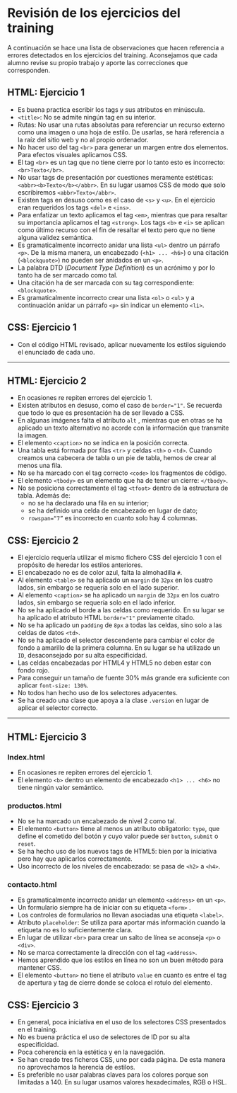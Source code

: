 # Revisión de los ejercicios del training

A continuación se hace una lista de observaciones que hacen referencia a errores detectados en los ejercicios del training. Aconsejamos que cada alumno revise su propio trabajo y aporte las correcciones que corresponden.

## HTML: Ejercicio 1

* Es buena practica escribir los tags y sus atributos en minúscula.
* `<title>`: No se admite ningún tag en su interior.
* Rutas: No usar una rutas absolutas para referenciar un recurso externo como una imagen o una hoja de estilo. De usarlas, se hará referencia a la raíz del sitio web y no al propio ordenador.
* No hacer uso del tag `<br>` para generar un margen entre dos elementos. Para efectos visuales aplicamos CSS.
* El tag `<br>` es un tag que no tiene cierre por lo tanto esto es incorrecto: `<br>Texto</br>`.
* No usar tags de presentación por cuestiones meramente estéticas: `<abbr><b>Texto</b></abbr>`. En su lugar usamos CSS de modo que solo escribiremos `<abbr>Texto</abbr>`.
* Existen tags en desuso como es el caso de `<s>` y `<u>`. En el ejercicio eran requeridos los tags `<del>` e `<ins>`.
* Para enfatizar un texto aplicamos el tag `<em>`, mientras que para resaltar su importancia aplicamos el tag `<strong>`. Los tags `<b>` e `<i>` se aplican como último recurso con el fin de resaltar el texto pero que no tiene alguna validez semántica.
* Es gramaticalmente incorrecto anidar una lista `<ul>` dentro un párrafo `<p>`. De la misma manera, un encabezado (`<h1> ... <h6>`) o una citación (`<blockquote>`) no pueden ser anidados en un `<p>`.
* La palabra DTD (_Document Type Definition_) es un acrónimo y por lo tanto ha de ser marcado como tal.
* Una citación ha de ser marcada con su tag correspondiente: `<blockquote>`.
* Es gramaticalmente incorrecto crear una lista `<ol>` o `<ul>` y a continuación anidar un párrafo `<p>` sin indicar un elemento `<li>`.

## CSS: Ejercicio 1

* Con el código HTML revisado, aplicar nuevamente los estilos siguiendo el enunciado de cada uno.

---

## HTML: Ejercicio 2

* En ocasiones re repiten errores del ejercicio 1.
* Existen atributos en desuso, como el caso de `border="1"`. Se recuerda que todo lo que es presentación ha de ser llevado a CSS.
* En algunas imágenes falta el atributo `alt` , mientras que en otras se ha aplicado un texto alternativo no acorde con la información que transmite la imagen.
* El elemento `<caption>` no se indica en la posición correcta.
* Una tabla está formada por filas `<tr>` y celdas `<th>` o `<td>`. Cuando creamos una cabecera de tabla o un pie de tabla, hemos de crear al menos una fila.
* No se ha marcado con el tag correcto `<code>` los fragmentos de código.
* El elemento `<tbody>` es un elemento que ha de tener un cierre: `</tbody>`.
* No se posiciona correctamente el tag `<tfoot>` dentro de la estructura de tabla. Además de:
  * no se ha declarado una fila en su interior;
  * se ha definido una celda de encabezado en lugar de dato;
  * `rowspan=“7”` es incorrecto en cuanto solo hay 4 columnas.

## CSS: Ejercicio 2

* El ejercicio requería utilizar el mismo fichero CSS del ejercicio 1 con el propósito de heredar los estilos anteriores.
* El encabezado no es de color azul, falta la almohadilla `#`.
* Al elemento `<table>` se ha aplicado un `margin` de `32px` en los cuatro lados, sin embargo se requería solo en el lado superior.
* Al elemento `<caption>` se ha aplicado un `margin` de `32px` en los cuatro lados, sin embargo se requería solo en el lado inferior.
* No se ha aplicado el borde a las celdas como requerido. En su lugar se ha aplicado el atributo HTML `border="1"` previamente citado.
* No se ha aplicado un `padding` de `8px` a todas las celdas, sino solo a las celdas de datos `<td>`.
* No se ha aplicado el selector descendente para cambiar el color de fondo a amarillo de la primera columna. En su lugar se ha utilizado un `ID`, desaconsejado por su alta especificidad.
* Las celdas encabezadas por HTML4 y HTML5 no deben estar con fondo rojo.
* Para conseguir un tamaño de fuente 30% más grande era suficiente con aplicar  `font-size: 130%`.
* No todos han hecho uso de los selectores adyacentes.
* Se ha creado una clase que apoya a la clase `.version` en lugar de aplicar el selector correcto.

---

## HTML: Ejercicio 3

### Index.html

* En ocasiones re repiten errores del ejercicio 1.
* El elemento `<b>` dentro un elemento de encabezado `<h1> ... <h6>` no tiene ningún valor semántico.

### productos.html

* No se ha marcado un encabezado de nivel 2 como tal.
* El elemento `<button>` tiene al menos un atributo obligatorio: `type`, que define el cometido del botón y cuyo valor puede ser `button`, `submit` o `reset`.
* Se ha hecho uso de los nuevos tags de HTML5: bien por la iniciativa pero hay que aplicarlos correctamente.
* Uso incorrecto de los niveles de encabezado: se pasa de `<h2>` a `<h4>`.

### contacto.html

* Es gramaticalmente incorrecto anidar un elemento `<address>` en un `<p>`.
* Un formulario siempre ha de iniciar con su etiqueta `<form>` .
* Los controles de formularios no llevan asociadas una etiqueta `<label>`.
* Atributo `placeholder`: Se utiliza para aportar más información cuando la etiqueta no es lo suficientemente clara.
* En lugar de utilizar `<br>` para crear un salto de línea se aconseja `<p>` o `<div>`.
* No se marca correctamente la dirección con el tag `<address>`.
* Hemos aprendido que los estilos en línea no son un buen método para mantener CSS.
* El elemento `<button>` no tiene el atributo `value` en cuanto es entre el tag de apertura y tag de cierre donde se coloca el rotulo del elemento.

## CSS: Ejercicio 3

* En general, poca iniciativa en el uso de los selectores CSS presentados en el training.
* No es buena práctica el uso de selectores de ID por su alta especificidad.
* Poca coherencia en la estética y en la navegación.
* Se han creado tres ficheros CSS, uno por cada página. De esta manera no aprovechamos la herencia de estilos.
* Es preferible no usar palabras claves para los colores porque son limitadas a 140. En su lugar usamos valores hexadecimales, RGB o HSL.
